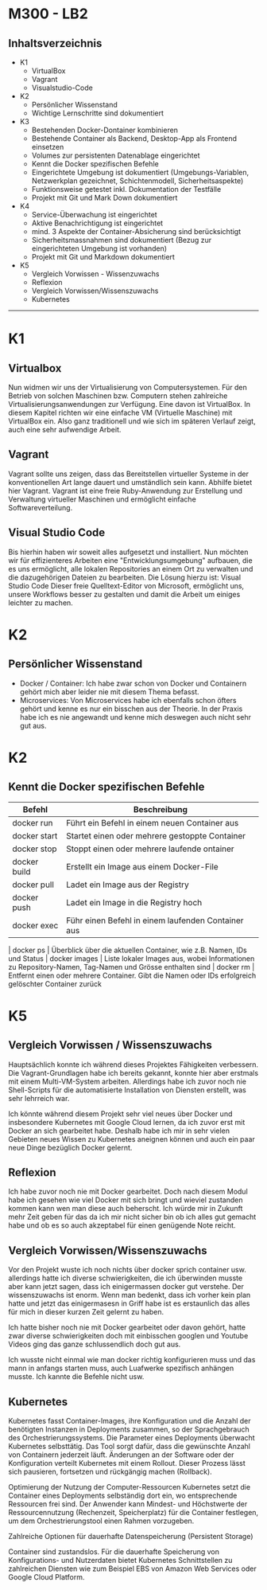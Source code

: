 # M300 - LB2

## Inhaltsverzeichnis

- K1
  - VirtualBox
  - Vagrant
  - Visualstudio-Code
- K2
  - Persönlicher Wissenstand
  - Wichtige Lernschritte sind dokumentiert
- K3
  - Bestehenden Docker-Dontainer kombinieren
  - Bestehende Container als Backend, Desktop-App als Frontend einsetzen
  - Volumes zur persistenten Datenablage eingerichtet
  - Kennt die Docker spezifischen Befehle
  - Eingerichtete Umgebung ist dokumentiert (Umgebungs-Variablen, Netzwerkplan gezeichnet, Schichtenmodell, Sicherheitsaspekte)
  - Funktionsweise getestet inkl. Dokumentation der Testfälle
  - Projekt mit Git und Mark Down dokumentiert
- K4
  - Service-Überwachung ist eingerichtet
  - Aktive Benachrichtigung ist eingerichtet
  - mind. 3 Aspekte der Container-Absicherung sind berücksichtigt
  - Sicherheitsmassnahmen sind dokumentiert (Bezug zur eingerichteten Umgebung ist vorhanden)
  - Projekt mit Git und Markdown dokumentiert
- K5
  - Vergleich Vorwissen - Wissenzuwachs
  - Reflexion
  - Vergleich Vorwissen/Wissenszuwachs
  - Kubernetes

------

# K1

## Virtualbox

Nun widmen wir uns der Virtualisierung von Computersystemen. Für den Betrieb von solchen Maschinen bzw. Computern stehen zahlreiche Virtualisierungsanwendungen zur Verfügung. Eine davon ist VirtualBox. In diesem Kapitel richten wir eine einfache VM (Virtuelle Maschine) mit VirtualBox ein. Also ganz traditionell und wie sich im späteren Verlauf zeigt, auch eine sehr aufwendige Arbeit.                                                     

## Vagrant

Vagrant sollte uns zeigen, dass das Bereitstellen virtueller Systeme in der konventionellen Art lange dauert und umständlich sein kann.
Abhilfe bietet hier Vagrant. Vagrant ist eine freie Ruby-Anwendung zur Erstellung und Verwaltung virtueller Maschinen und ermöglicht einfache Softwareverteilung.

## Visual Studio Code

Bis hierhin haben wir soweit alles aufgesetzt und installiert. Nun möchten wir für effizienteres Arbeiten eine "Entwicklungsumgebung" aufbauen, die es uns ermöglicht, alle lokalen Repositories an einem Ort zu verwalten und die dazugehörigen Dateien zu bearbeiten. Die Lösung hierzu ist: Visual Studio Code 
Dieser freie Quelltext-Editor von Microsoft, ermöglicht uns, unsere Workflows besser zu gestalten und damit die Arbeit um einiges leichter zu machen.

# K2

## Persönlicher Wissenstand

- Docker / Container:
  Ich habe zwar schon von Docker und Containern gehört mich aber leider nie mit diesem Thema befasst.
- Microservices: 
  Von Microservices habe ich ebenfalls schon öfters gehört und kenne es nur ein bisschen aus der Theorie. In der Praxis habe ich es nie angewandt und kenne mich deswegen auch nicht sehr gut aus.

# K2

## Kennt die Docker spezifischen Befehle

| Befehl       | Beschreibung                                       |
| ------------ | -------------------------------------------------- |
| docker run   | Führt ein Befehl in einem neuen Container aus      |
| docker start | Startet einen oder mehrere gestoppte Container     |
| docker stop  | Stoppt einen oder mehrere laufende ontainer        |
| docker build | Erstellt ein Image aus einem Docker-File           |
| docker pull  | Ladet ein Image aus der Registry                   |
| docker push  | Ladet ein Image in die Registry hoch               |
| docker exec  | Führ einen Befehl in einem laufenden Container aus |

| docker ps | Überblick über die aktuellen Container, wie z.B. Namen, IDs und Status
| docker images | Liste lokaler Images aus, wobei Informationen zu Repository-Namen, Tag-Namen und Grösse enthalten sind
| docker rm | Entfernt einen oder mehrere Container. Gibt die Namen oder IDs erfolgreich gelöschter Container zurück

# K5

## Vergleich Vorwissen / Wissenszuwachs

Hauptsächlich konnte ich während dieses Projektes Fähigkeiten verbessern. Die Vagrant-Grundlagen habe ich bereits gekannt, konnte hier aber erstmals mit einem Multi-VM-System arbeiten. Allerdings habe ich zuvor noch nie Shell-Scripts für die automatisierte Installation von Diensten erstellt, was sehr lehrreich war.

Ich könnte während diesem Projekt sehr viel neues über Docker und insbesondere Kubernetes mit Google Cloud lernen, da ich zuvor erst mit Docker an sich gearbeitet habe. Deshalb habe ich mir in sehr vielen Gebieten neues Wissen zu Kubernetes aneignen können und auch ein paar neue Dinge bezüglich Docker gelernt.

## Reflexion

Ich habe zuvor noch nie mit Docker gearbeitet. Doch nach diesem Modul habe ich gesehen wie viel Docker mit sich bringt und wieviel zustanden kommen kann wen man diese auch beherscht. 
Ich würde mir in Zukunft mehr Zeit geben für das da ich mir nicht sicher bin ob ich alles gut gemacht habe und ob es so auch akzeptabel für einen genügende Note reicht.

## Vergleich Vorwissen/Wissenszuwachs
Vor den Projekt wuste ich noch nichts über docker sprich container usw. allerdings hatte ich diverse schwierigkeiten, die ich überwinden musste aber kann jetzt sagen, dass ich einigermassen docker gut verstehe. Der wissenszuwachs ist enorm. Wenn man bedenkt, dass ich vorher kein plan hatte und jetzt das einigermasesn in Griff habe ist es erstaunlich das alles für mich in dieser kurzen Zeit gelernt zu haben.

Ich hatte bisher noch nie mit Docker gearbeitet oder davon gehört, hatte zwar diverse schwierigkeiten doch mit einbisschen googlen und Youtube Videos ging das ganze schlussendlich doch gut aus.

Ich wusste nicht einmal wie man docker richtig konfigurieren muss und das mann in anfangs starten muss, auch Luafwerke spezifisch anhängen musste. Ich kannte die Befehle nicht usw.

## Kubernetes
Kubernetes fasst Container-Images, ihre Konfiguration und die Anzahl der benötigten Instanzen in Deployments zusammen, so der Sprachgebrauch des Orchestrierungssystems. Die Parameter eines Deployments überwacht Kubernetes selbsttätig. Das Tool sorgt dafür, dass die gewünschte Anzahl von Containern jederzeit läuft. Änderungen an der Software oder der Konfiguration verteilt Kubernetes mit einem Rollout. Dieser Prozess lässt sich pausieren, fortsetzen und rückgängig machen (Rollback).

Optimierung der Nutzung der Computer-Ressourcen Kubernetes setzt die Container eines Deployments selbständig dort ein, wo entsprechende Ressourcen frei sind. Der Anwender kann Mindest- und Höchstwerte der Ressourcennutzung (Rechenzeit, Speicherplatz) für die Container festlegen, um dem Orchestrierungstool einen Rahmen vorzugeben.

Zahlreiche Optionen für dauerhafte Datenspeicherung (Persistent Storage)

Container sind zustandslos. Für die dauerhafte Speicherung von Konfigurations- und Nutzerdaten bietet Kubernetes Schnittstellen zu zahlreichen Diensten wie zum Beispiel EBS von Amazon Web Services oder Google Cloud Platform.
